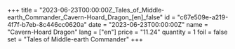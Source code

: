 +++
title = "2023-06-23T00:00:00Z_Tales_of_Middle-earth_Commander_Cavern-Hoard_Dragon_[en]_false"
id = "c67e509e-a219-4f7f-b7eb-8c446cc0620a"
date = "2023-06-23T00:00:00Z"
name = "Cavern-Hoard Dragon"
lang = ["en"]
price = "11.24"
quantity = 1
foil = false
set = "Tales of Middle-earth Commander"
+++
